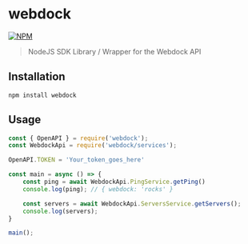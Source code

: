 # webdock

[![NPM](https://badgen.net/npm/v/webdock)](https://www.npmjs.com/package/webdock)

> NodeJS SDK Library / Wrapper for the Webdock API

## Installation

```
npm install webdock
```

## Usage
```js
const { OpenAPI } = require('webdock');
const WebdockApi = require('webdock/services');

OpenAPI.TOKEN = 'Your_token_goes_here'

const main = async () => {
    const ping = await WebdockApi.PingService.getPing()
    console.log(ping); // { webdock: 'rocks' }

    const servers = await WebdockApi.ServersService.getServers();
    console.log(servers);
}

main();
```